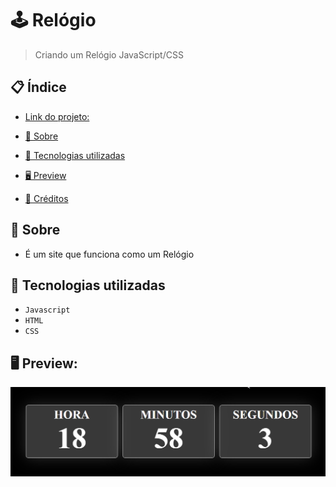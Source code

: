 # 🕹 Relógio
> Criando um Relógio JavaScript/CSS


## 📋 Índice
- [Link do projeto:](https://finandolopes.github.io/Relogio/)

- [📖 Sobre](#-Sobre)
- [🚀 Tecnologias utilizadas](#-Tecnologias-utilizadas)
- [🖥 Preview](#-Preview)
- [📌 Créditos](#-Créditos)

## 📖 Sobre
 - É um site que funciona como um Relógio 

## 🚀 Tecnologias utilizadas
- `Javascript`
- `HTML`
- `CSS`

## 🖥 Preview:


<p align="center">
  <img src="screenshot.png" title="screenshot" alt="screenshot do jogo">
</p>


   














